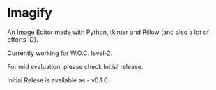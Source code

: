 # Imagify
An Image Editor made with Python, tkinter and Pillow (and also a lot of efforts :D).

Currently working for W.O.C. level-2.

For mid evaluation, please check Initial release.

Initial Relese is available as - v0.1.0.
